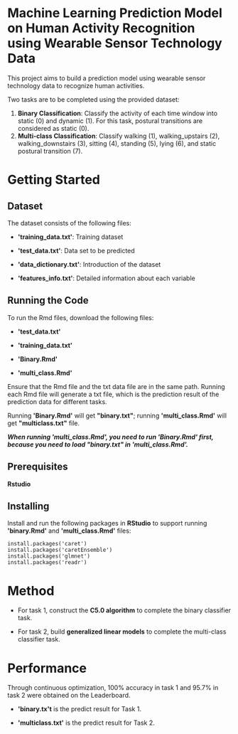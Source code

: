 # Machine Learning Prediction Model on Human Activity Recognition using Wearable Sensor Technology Data

This project aims to build a prediction model using wearable sensor technology data to recognize human activities. 

Two tasks are to be completed using the provided dataset:

1. **Binary Classification**: Classify the activity of each time window into static (0) and dynamic (1). For this task, postural transitions are considered as static (0).
2. **Multi-class Classification**: Classify walking (1), walking_upstairs (2), walking_downstairs (3), sitting (4), standing (5), lying (6), and static postural transition (7).

# Getting Started

## Dataset

The dataset consists of the following files:

- **'training_data.txt'**: Training dataset

* **'test_data.txt'**: Data set to be predicted

+ **'data_dictionary.txt'**: Introduction of the dataset

- **'features_info.txt'**: Detailed information about each variable

## Running the Code

To run the Rmd files, download the following files:

- **'test_data.txt'**

* **'training_data.txt'**

+ **'Binary.Rmd'**

- **'multi_class.Rmd'**

Ensure that the Rmd file and the txt data file are in the same path. Running each Rmd file will generate a txt file, which is the prediction result of the prediction data for different tasks.

Running **'Binary.Rmd'** will get **"binary.txt"**; running **'multi_class.Rmd'** will get **"multiclass.txt"** file.

***When running **'multi_class.Rmd'**, you need to run **'Binary.Rmd'** first, because you need to load **"binary.txt"** in **'multi_class.Rmd'**.***

## Prerequisites

**Rstudio**

## Installing

Install and run the following packages in **RStudio** to support running **'binary.Rmd'** and **'multi_class.Rmd'** files:

```{r}
install.packages('caret')
install.packages('caretEnsemble')
install.packages('glmnet')
install.packages('readr')
```

# Method

- For task 1, construct the **C5.0 algorithm** to complete the binary classifier task.

* For task 2, build **generalized linear models** to complete the multi-class classifier task.

# Performance

Through continuous optimization, 100% accuracy in task 1 and 95.7% in task 2 were obtained on the Leaderboard.

- **'binary.tx't** is the predict result for Task 1.

* **'multiclass.txt'** is the predict result for Task 2.